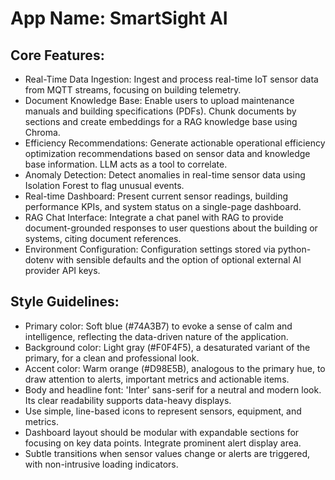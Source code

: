 # **App Name**: SmartSight AI

## Core Features:

- Real-Time Data Ingestion: Ingest and process real-time IoT sensor data from MQTT streams, focusing on building telemetry.
- Document Knowledge Base: Enable users to upload maintenance manuals and building specifications (PDFs). Chunk documents by sections and create embeddings for a RAG knowledge base using Chroma.
- Efficiency Recommendations: Generate actionable operational efficiency optimization recommendations based on sensor data and knowledge base information. LLM acts as a tool to correlate.
- Anomaly Detection: Detect anomalies in real-time sensor data using Isolation Forest to flag unusual events.
- Real-time Dashboard: Present current sensor readings, building performance KPIs, and system status on a single-page dashboard.
- RAG Chat Interface: Integrate a chat panel with RAG to provide document-grounded responses to user questions about the building or systems, citing document references.
- Environment Configuration: Configuration settings stored via python-dotenv with sensible defaults and the option of optional external AI provider API keys.

## Style Guidelines:

- Primary color: Soft blue (#74A3B7) to evoke a sense of calm and intelligence, reflecting the data-driven nature of the application.
- Background color: Light gray (#F0F4F5), a desaturated variant of the primary, for a clean and professional look.
- Accent color: Warm orange (#D98E5B), analogous to the primary hue, to draw attention to alerts, important metrics and actionable items.
- Body and headline font: 'Inter' sans-serif for a neutral and modern look. Its clear readability supports data-heavy displays.
- Use simple, line-based icons to represent sensors, equipment, and metrics.
- Dashboard layout should be modular with expandable sections for focusing on key data points. Integrate prominent alert display area.
- Subtle transitions when sensor values change or alerts are triggered, with non-intrusive loading indicators.